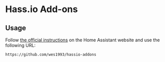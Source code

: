 # Hass.io Add-ons

## Usage

Follow [the official instructions](https://home-assistant.io/hassio/installing_third_party_addons/) on the Home Assistant website and use the following URL:
```txt
https://github.com/wes1993/hassio-addons
```
